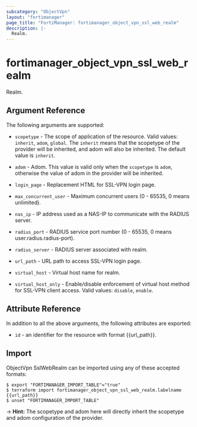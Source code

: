 ```yaml
---
subcategory: "ObjectVpn"
layout: "fortimanager"
page_title: "FortiManager: fortimanager_object_vpn_ssl_web_realm"
description: |-
  Realm.
---
```


# fortimanager_object_vpn_ssl_web_realm
Realm.

## Argument Reference


The following arguments are supported:

* `scopetype` - The scope of application of the resource. Valid values: `inherit`, `adom`, `global`. The `inherit` means that the scopetype of the provider will be inherited, and adom will also be inherited. The default value is `inherit`.
* `adom` - Adom. This value is valid only when the `scopetype` is `adom`, otherwise the value of adom in the provider will be inherited.

* `login_page` - Replacement HTML for SSL-VPN login page.
* `max_concurrent_user` - Maximum concurrent users (0 - 65535, 0 means unlimited).
* `nas_ip` - IP address used as a NAS-IP to communicate with the RADIUS server.
* `radius_port` - RADIUS service port number (0 - 65535, 0 means user.radius.radius-port).
* `radius_server` - RADIUS server associated with realm.
* `url_path` - URL path to access SSL-VPN login page.
* `virtual_host` - Virtual host name for realm.
* `virtual_host_only` - Enable/disable enforcement of virtual host method for SSL-VPN client access. Valid values: `disable`, `enable`.



## Attribute Reference

In addition to all the above arguments, the following attributes are exported:
* `id` - an identifier for the resource with format {{url_path}}.

## Import

ObjectVpn SslWebRealm can be imported using any of these accepted formats:
```
$ export "FORTIMANAGER_IMPORT_TABLE"="true"
$ terraform import fortimanager_object_vpn_ssl_web_realm.labelname {{url_path}}
$ unset "FORTIMANAGER_IMPORT_TABLE"
```
-> **Hint:** The scopetype and adom here will directly inherit the scopetype and adom configuration of the provider.
